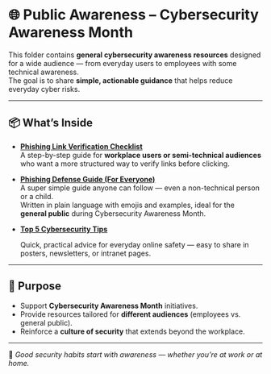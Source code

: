 # 🌐 Public Awareness – Cybersecurity Awareness Month

This folder contains **general cybersecurity awareness resources** designed for a wide audience — from everyday users to employees with some technical awareness.  
The goal is to share **simple, actionable guidance** that helps reduce everyday cyber risks.  

---

## 📦 What’s Inside

- **[Phishing Link Verification Checklist](Phishing_Link_Verification_Checklist.pdf)**  
  A step-by-step guide for **workplace users or semi-technical audiences** who want a more structured way to verify links before clicking.  

- **[Phishing Defense Guide (For Everyone)](Phishing-Defense-Guide.md)**  
  A super simple guide anyone can follow — even a non-technical person or a child.  
  Written in plain language with emojis and examples, ideal for the **general public** during Cybersecurity Awareness Month.  

- **[Top 5 Cybersecurity Tips](Top_5_Cybersecurity_Tips.md)**
  
  Quick, practical advice for everyday online safety — easy to share in posters, newsletters, or intranet pages.  

---

## 🎯 Purpose
- Support **Cybersecurity Awareness Month** initiatives.  
- Provide resources tailored for **different audiences** (employees vs. general public).  
- Reinforce a **culture of security** that extends beyond the workplace.  

---

📌 *Good security habits start with awareness — whether you’re at work or at home.*  
